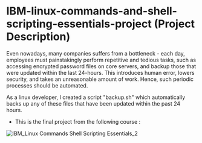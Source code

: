 # IBM-linux-commands-and-shell-scripting-essentials-project (Project Description)

Even nowadays, many companies suffers from a bottleneck - each day, employees must painstakingly perform repetitive and tedious tasks, such as accessing encrypted password files on core servers, and backup those that were updated within the last 24-hours. This introduces human error, lowers security, and takes an unreasonable amount of work. Hence, such periodic processes should be automated.

As a linux developer, I created a script "backup.sh" which automatically backs up any of these files that have been updated within the past 24 hours. 

* This is the final project from the following course :

![IBM_Linux Commands Shell Scripting Essentials_2](https://user-images.githubusercontent.com/79074359/176140794-790a7cc7-25f8-4f16-9255-5550d8fb7292.png)
